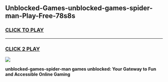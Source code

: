 
## Unblocked-Games-unblocked-games-spider-man-Play-Free-78s8s
<h3>
<a href="https://premium76.site?title=unblocked-games-spider-man&ref=19M">CLICK TO PLAY</a></h3>
<hr>

<h3>
<a href="https://premium76.site?title=unblocked-games-spider-man&ref=19M">CLICK 2 PLAY</a>
  
</h3>

<a href="https://premium76.site?title=unblocked-games-spider-man&ref=19M"><img src="https://clearcache.store/games.png"></a>


**unblocked-games-spider-man games unblocked: Your Gateway to Fun and Accessible Online Gaming**
